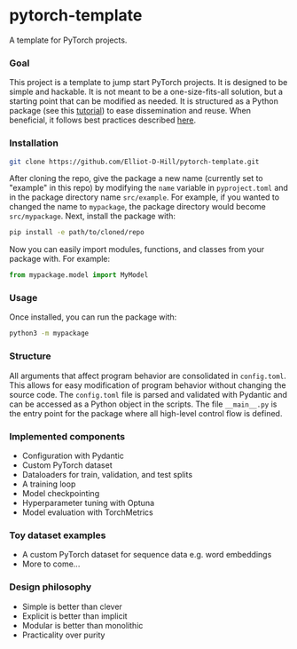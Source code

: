 # pytorch-template
A template for PyTorch projects.

### Goal
This project is a template to jump start PyTorch projects. It is designed to be simple and hackable. It is not meant to be a one-size-fits-all solution, but a starting point that can be modified as needed. It is structured as a Python package (see this [tutorial](https://packaging.python.org/en/latest/tutorials/packaging-projects/)) to ease dissemination and reuse. When beneficial, it follows best practices described [here](https://github.com/Elliot-D-Hill/best-practice). 

### Installation
```bash
git clone https://github.com/Elliot-D-Hill/pytorch-template.git
```
After cloning the repo, give the package a new name (currently set to "example" in this repo) by modifying the `name` variable in `pyproject.toml` and in the package directory name `src/example`. For example, if you wanted to changed the name to `mypackage`, the package directory would become `src/mypackage`. Next, install the package with:
```bash
pip install -e path/to/cloned/repo
```
Now you can easily import modules, functions, and classes from your package with. For example:
```python
from mypackage.model import MyModel
```

### Usage
Once installed, you can run the package with:
```bash
python3 -m mypackage
```

### Structure
All arguments that affect program behavior are consolidated in `config.toml`. This allows for easy modification of program behavior without changing the source code. The `config.toml` file is parsed and validated with Pydantic and can be accessed as a Python object in the scripts. The file `__main__.py` is the entry point for the package where all high-level control flow is defined.

### Implemented components
- Configuration with Pydantic
- Custom PyTorch dataset
- Dataloaders for train, validation, and test splits
- A training loop
- Model checkpointing
- Hyperparameter tuning with Optuna
- Model evaluation with TorchMetrics

### Toy dataset examples
- A custom PyTorch dataset for sequence data e.g. word embeddings
- More to come...

### Design philosophy
- Simple is better than clever
- Explicit is better than implicit
- Modular is better than monolithic
- Practicality over purity